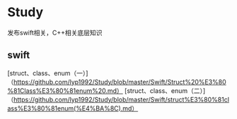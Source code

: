 # Study
发布swift相关，C++相关底层知识
## swift
[struct、class、enum（一）]（https://github.com/lyp1992/Study/blob/master/Swift/Struct%20%E3%80%81Class%E3%80%81enum%20.md）
[struct、class、enum（二）]（https://github.com/lyp1992/Study/blob/master/Swift/struct%E3%80%81class%E3%80%81enum(%E4%BA%8C).md）
